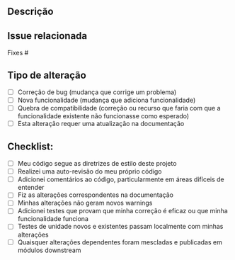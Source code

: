 
## Descrição
<!-- Descreva as alterações que você fez -->

## Issue relacionada
<!-- Vincule a issue que este PR resolve, ex: Fixes #(número) -->
Fixes #

## Tipo de alteração
<!-- Selecione as opções relevantes marcando com [x] -->
- [ ] Correção de bug (mudança que corrige um problema)
- [ ] Nova funcionalidade (mudança que adiciona funcionalidade)
- [ ] Quebra de compatibilidade (correção ou recurso que faria com que a funcionalidade existente não funcionasse como esperado)
- [ ] Esta alteração requer uma atualização na documentação

## Checklist:
<!-- Marque com [x] todas as que se aplicam -->
- [ ] Meu código segue as diretrizes de estilo deste projeto
- [ ] Realizei uma auto-revisão do meu próprio código
- [ ] Adicionei comentários ao código, particularmente em áreas difíceis de entender
- [ ] Fiz as alterações correspondentes na documentação
- [ ] Minhas alterações não geram novos warnings
- [ ] Adicionei testes que provam que minha correção é eficaz ou que minha funcionalidade funciona
- [ ] Testes de unidade novos e existentes passam localmente com minhas alterações
- [ ] Quaisquer alterações dependentes foram mescladas e publicadas em módulos downstream
